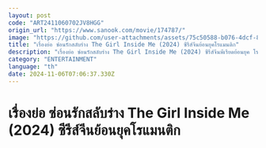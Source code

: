 ```yaml
---
layout: post
code: "ART2411060702JV8HGG"
origin_url: "https://www.sanook.com/movie/174787/"
image: "https://github.com/user-attachments/assets/75c50588-b076-4dcf-8a55-ec3d9adc3520"
title: "เรื่องย่อ ซ่อนรักสลับร่าง The Girl Inside Me (2024) ซีรีส์จีนย้อนยุคโรแมนติก"
description: "เรื่องย่อ ซ่อนรักสลับร่าง The Girl Inside Me (2024) ซีรีส์จีนพีเรียดย้อนยุค โรแมนติกคอเมดี้ เมื่อวิญญาณของเธอต้องเข้าไปอยู่ในร่างบุรุษในยุคโบราณ เรื่องราววุ่นๆจะเป็นอย่างไร? นำแสดงโดย เฉินฟางถง และ หวังเจ๋อเซวียน ดูได้แล้วทาง WeTV"
category: "ENTERTAINMENT"
language: "th"
date: 2024-11-06T07:06:37.330Z
---
```


# เรื่องย่อ ซ่อนรักสลับร่าง The Girl Inside Me (2024) ซีรีส์จีนย้อนยุคโรแมนติก